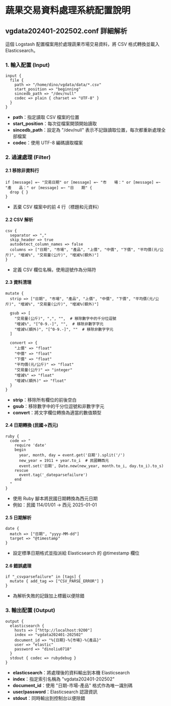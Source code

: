 # 蔬果交易資料處理系統配置說明

## vgdata202401-202502.conf 詳細解析

這個 Logstash 配置檔案用於處理蔬果市場交易資料，將 CSV 格式轉換並載入 Elasticsearch。

### 1. 輸入配置 (Input)

```
input {
  file {
    path => "/home/dino/vgdata/data/*.csv"
    start_position => "beginning"
    sincedb_path => "/dev/null"
    codec => plain { charset => "UTF-8" }
  }
}
```

- **path**：指定讀取 CSV 檔案的位置
- **start_position**：每次從檔案開頭開始讀取
- **sincedb_path**：設定為 "/dev/null" 表示不記錄讀取位置，每次都重新處理全部檔案
- **codec**：使用 UTF-8 編碼讀取檔案

### 2. 過濾處理 (Filter)

#### 2.1 移除非資料行
```
if [message] =~ "交易日期" or [message] =~ "市　　場：" or [message] =~ "產　　品：" or [message] =~ "日　　期" {
  drop { }
}
```
- 丟棄 CSV 檔案中的前 4 行（標題和元資料）

#### 2.2 CSV 解析
```
csv {
  separator => ","
  skip_header => true
  autodetect_column_names => false
  columns => ["日期", "市場", "產品", "上價", "中價", "下價", "平均價(元/公斤)", "增減%", "交易量(公斤)", "增減%(額外)"]
}
```
- 定義 CSV 欄位名稱，使用逗號作為分隔符

#### 2.3 資料清理
```
mutate {
  strip => ["日期", "市場", "產品", "上價", "中價", "下價", "平均價(元/公斤)", "增減%", "交易量(公斤)", "增減%(額外)"]
  
  gsub => [
    "交易量(公斤)", ",", "",  # 移除數字中的千分位逗號
    "增減%", "[^0-9.-]", "",  # 移除非數字字元
    "增減%(額外)", "[^0-9.-]", ""  # 移除非數字字元
  ]

  convert => {
    "上價" => "float"
    "中價" => "float"
    "下價" => "float"
    "平均價(元/公斤)" => "float"
    "交易量(公斤)" => "integer"
    "增減%" => "float"
    "增減%(額外)" => "float"
  }
}
```
- **strip**：移除所有欄位的前後空白
- **gsub**：移除數字中的千分位逗號和非數字字元
- **convert**：將文字欄位轉換為適當的數值類型

#### 2.4 日期轉換 (民國→西元)
```
ruby {
  code => "
    require 'date'
    begin
      year, month, day = event.get('日期').split('/')
      new_year = 1911 + year.to_i  # 民國轉西元
      event.set('日期', Date.new(new_year, month.to_i, day.to_i).to_s)
    rescue
      event.tag('_dateparsefailure')
    end
  "
}
```
- 使用 Ruby 腳本將民國日期轉換為西元日期
- 例如：民國 114/01/01 → 西元 2025-01-01

#### 2.5 日期解析
```
date {
  match => ["日期", "yyyy-MM-dd"]
  target => "@timestamp"
}
```
- 設定標準日期格式並指派給 Elasticsearch 的 @timestamp 欄位

#### 2.6 錯誤處理
```
if "_csvparsefailure" in [tags] {
  mutate { add_tag => ["CSV_PARSE_ERROR"] }
}
```
- 為解析失敗的記錄加上標籤以便除錯

### 3. 輸出配置 (Output)
```
output {
  elasticsearch {
    hosts => ["http://localhost:9200"]
    index => "vgdata202401-202502"
    document_id => "%{日期}-%{市場}-%{產品}"
    user => "elastic"
    password => "dinoliu0718"
  }
  stdout { codec => rubydebug }
}
```
- **elasticsearch**：將處理後的資料輸出到本機 Elasticsearch
- **index**：指定索引名稱為 "vgdata202401-202502"
- **document_id**：使用 "日期-市場-產品" 格式作為唯一識別碼
- **user/password**：Elasticsearch 認證資訊
- **stdout**：同時輸出到控制台以便除錯

